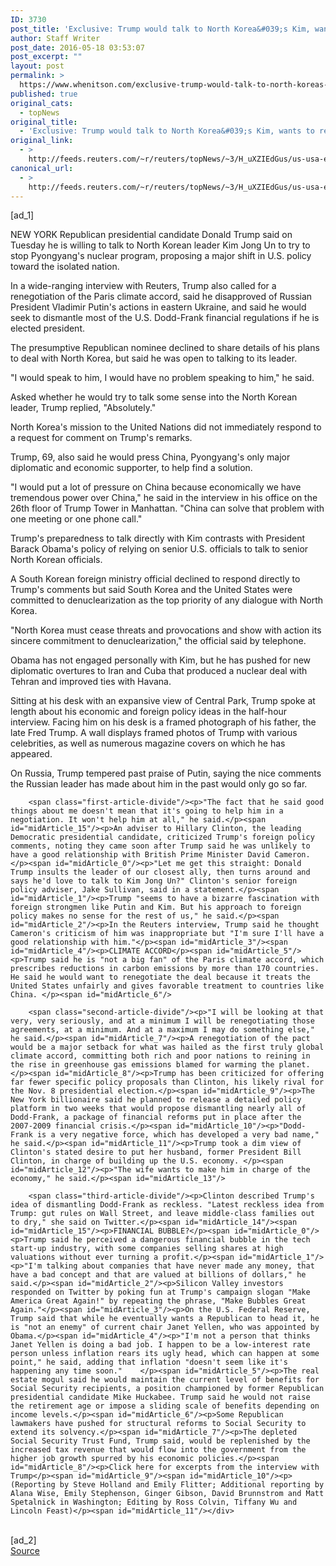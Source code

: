 ```yaml
---
ID: 3730
post_title: 'Exclusive: Trump would talk to North Korea&#039;s Kim, wants to renegotiate climate accord'
author: Staff Writer
post_date: 2016-05-18 03:53:07
post_excerpt: ""
layout: post
permalink: >
  https://www.whenitson.com/exclusive-trump-would-talk-to-north-koreas-kim-wants-to-renegotiate-climate-accord/
published: true
original_cats:
  - topNews
original_title:
  - 'Exclusive: Trump would talk to North Korea&#039;s Kim, wants to renegotiate climate accord'
original_link:
  - >
    http://feeds.reuters.com/~r/reuters/topNews/~3/H_uXZIEdGus/us-usa-election-trump-exclusive-idUSKCN0Y82JO
canonical_url:
  - >
    http://feeds.reuters.com/~r/reuters/topNews/~3/H_uXZIEdGus/us-usa-election-trump-exclusive-idUSKCN0Y82JO
---
```

 [ad_1]
<br><div id="articleText">
<span id="midArticle_start"/>

<span id="midArticle_0"/><span class="focusParagraph" readability="5"><p><span class="articleLocation">NEW YORK</span> Republican presidential candidate Donald Trump said on Tuesday he is willing to talk to North Korean leader Kim Jong Un to try to stop Pyongyang's nuclear program, proposing a major shift in U.S. policy toward the isolated nation.</p></span><span id="midArticle_1"/><p>In a wide-ranging interview with Reuters, Trump also called for a renegotiation of the Paris climate accord, said he disapproved of Russian President Vladimir Putin's actions in eastern Ukraine, and said he would seek to dismantle most of the U.S. Dodd-Frank financial regulations if he is elected president.</p><span id="midArticle_2"/><p>The presumptive Republican nominee declined to share details of his plans to deal with North Korea, but said he was open to talking to its leader. </p><span id="midArticle_3"/><p>"I would speak to him, I would have no problem speaking to him," he said. </p><span id="midArticle_4"/><p>Asked whether he would try to talk some sense into the North Korean leader, Trump replied, "Absolutely." </p><span id="midArticle_5"/><p>North Korea's mission to the United Nations did not immediately respond to a request for comment on Trump's remarks.    </p><span id="midArticle_6"/><p>Trump, 69, also said he would press China, Pyongyang's only major diplomatic and economic supporter, to help find a solution.</p><span id="midArticle_7"/><p>"I would put a lot of pressure on China because economically we have tremendous power over China," he said in the interview in his office on the 26th floor of Trump Tower in Manhattan. "China can solve that problem with one meeting or one phone call."    </p><span id="midArticle_8"/><p>Trump's preparedness to talk directly with Kim contrasts with President Barack Obama's policy of relying on senior U.S. officials to talk to senior North Korean officials.</p><span id="midArticle_9"/><p>A South Korean foreign ministry official declined to respond directly to Trump's comments but said South Korea and the United States were committed to denuclearization as the top priority of any dialogue with North Korea. </p><span id="midArticle_10"/><p>"North Korea must cease threats and provocations and show with action its sincere commitment to denuclearization," the official said by telephone.    </p><span id="midArticle_11"/><p>Obama has not engaged personally with Kim, but he has pushed for new diplomatic overtures to Iran and Cuba that produced a nuclear deal with Tehran and improved ties with Havana.</p><span id="midArticle_12"/><p>Sitting at his desk with an expansive view of Central Park, Trump spoke at length about his economic and foreign policy ideas in the half-hour interview. Facing him on his desk is a framed photograph of his father, the late Fred Trump. A wall displays framed photos of Trump with various celebrities, as well as numerous magazine covers on which he has appeared.</p><span id="midArticle_13"/><p>On Russia, Trump tempered past praise of Putin, saying the nice comments the Russian leader has made about him in the past would only go so far.</p><span id="midArticle_14"/>
        
        <span class="first-article-divide"/><p>"The fact that he said good things about me doesn't mean that it's going to help him in a negotiation. It won't help him at all," he said.</p><span id="midArticle_15"/><p>An adviser to Hillary Clinton, the leading Democratic presidential candidate, criticized Trump's foreign policy comments, noting they came soon after Trump said he was unlikely to have a good relationship with British Prime Minister David Cameron. </p><span id="midArticle_0"/><p>"Let me get this straight: Donald Trump insults the leader of our closest ally, then turns around and says he'd love to talk to Kim Jong Un?" Clinton's senior foreign policy adviser, Jake Sullivan, said in a statement.</p><span id="midArticle_1"/><p>Trump "seems to have a bizarre fascination with foreign strongmen like Putin and Kim. But his approach to foreign policy makes no sense for the rest of us," he said.</p><span id="midArticle_2"/><p>In the Reuters interview, Trump said he thought Cameron's criticism of him was inappropriate but "I'm sure I'll have a good relationship with him."</p><span id="midArticle_3"/><span id="midArticle_4"/><p>CLIMATE ACCORD</p><span id="midArticle_5"/><p>Trump said he is "not a big fan" of the Paris climate accord, which prescribes reductions in carbon emissions by more than 170 countries. He said he would want to renegotiate the deal because it treats the United States unfairly and gives favorable treatment to countries like China. </p><span id="midArticle_6"/>
        
        <span class="second-article-divide"/><p>"I will be looking at that very, very seriously, and at a minimum I will be renegotiating those agreements, at a minimum. And at a maximum I may do something else," he said.</p><span id="midArticle_7"/><p>A renegotiation of the pact would be a major setback for what was hailed as the first truly global climate accord, committing both rich and poor nations to reining in the rise in greenhouse gas emissions blamed for warming the planet.</p><span id="midArticle_8"/><p>Trump has been criticized for offering far fewer specific policy proposals than Clinton, his likely rival for the Nov. 8 presidential election.</p><span id="midArticle_9"/><p>The New York billionaire said he planned to release a detailed policy platform in two weeks that would propose dismantling nearly all of Dodd-Frank, a package of financial reforms put in place after the 2007-2009 financial crisis.</p><span id="midArticle_10"/><p>"Dodd-Frank is a very negative force, which has developed a very bad name," he said.</p><span id="midArticle_11"/><p>Trump took a dim view of Clinton's stated desire to put her husband, former President Bill Clinton, in charge of building up the U.S. economy. </p><span id="midArticle_12"/><p>"The wife wants to make him in charge of the economy," he said.</p><span id="midArticle_13"/>
        
        <span class="third-article-divide"/><p>Clinton described Trump's idea of dismantling Dodd-Frank as reckless. "Latest reckless idea from Trump: gut rules on Wall Street, and leave middle-class families out to dry," she said on Twitter.</p><span id="midArticle_14"/><span id="midArticle_15"/><p>FINANCIAL BUBBLE?</p><span id="midArticle_0"/><p>Trump said he perceived a dangerous financial bubble in the tech start-up industry, with some companies selling shares at high valuations without ever turning a profit.</p><span id="midArticle_1"/><p>"I'm talking about companies that have never made any money, that have a bad concept and that are valued at billions of dollars," he said.</p><span id="midArticle_2"/><p>Silicon Valley investors responded on Twitter by poking fun at Trump's campaign slogan "Make America Great Again!" by repeating the phrase, "Make Bubbles Great Again."</p><span id="midArticle_3"/><p>On the U.S. Federal Reserve, Trump said that while he eventually wants a Republican to head it, he is "not an enemy" of current chair Janet Yellen, who was appointed by Obama.</p><span id="midArticle_4"/><p>"I'm not a person that thinks Janet Yellen is doing a bad job. I happen to be a low-interest rate person unless inflation rears its ugly head, which can happen at some point," he said, adding that inflation "doesn't seem like it's happening any time soon."    </p><span id="midArticle_5"/><p>The real estate mogul said he would maintain the current level of benefits for Social Security recipients, a position championed by former Republican presidential candidate Mike Huckabee. Trump said he would not raise the retirement age or impose a sliding scale of benefits depending on income levels.</p><span id="midArticle_6"/><p>Some Republican lawmakers have pushed for structural reforms to Social Security to extend its solvency.</p><span id="midArticle_7"/><p>The depleted Social Security Trust Fund, Trump said, would be replenished by the increased tax revenue that would flow into the government from the higher job growth spurred by his economic policies.</p><span id="midArticle_8"/><p>Click here for excerpts from the interview with Trump</p><span id="midArticle_9"/><span id="midArticle_10"/><p> (Reporting by Steve Holland and Emily Flitter; Additional reporting by Alana Wise, Emily Stephenson, Ginger Gibson, David Brunnstrom and Matt Spetalnick in Washington; Editing by Ross Colvin, Tiffany Wu and Lincoln Feast)</p><span id="midArticle_11"/></div>
<br>[ad_2]
<br><a href="http://feeds.reuters.com/~r/reuters/topNews/~3/H_uXZIEdGus/us-usa-election-trump-exclusive-idUSKCN0Y82JO">Source </a>
